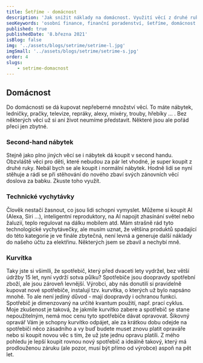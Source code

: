 ```yaml
---
title: Šetříme - domácnost
description: 'Jak snižit náklady na domácnost. Využití věcí z druhé ruky, potřeba technických novinek, atd.'
seoKeywords: 'osobní finance, finanční poradenství, šetříme, domácnost'
published: true
publishedDate: '8.března 2021'
isBlog: false
img: '../assets/blogs/setrime/setrime-l.jpg'
imgSmall: '../assets/blogs/setrime/setrime-s.jpg'
order: 4
slugs:
    - setrime-domacnost
---
```


## Domácnost
Do domácnosti se dá kupovat nepřeberné množství věcí. To máte nábytek, ledničky, pračky, televize, repráky, alexy, mixéry, trouby, hřebíky ... . Bez některých věcí už si ani život neumíme představit. Některé jsou ale pořád přeci jen zbytné.

### Second-hand nábytek
Stejně jako plno jiných věcí se i nábytek dá koupit v second handu. Obzvláště věci pro děti, které nebudou za pár let vhodné, je super koupit z druhé ruky. Nebál bych se ale koupit i normální nábytek. Hodně lidí se nyní stěhuje a rádi se při stěhování do nového zbaví svých zánovních věcí doslova za babku. Zkuste toho využít.

### Technické vychytávky
Člověk nestačí žasnout, co jsou lidi schopni vymyslet. Můžeme si koupit AI (Alexa, Siri ...), inteligentní reproduktory, na AI napojit zhasínání světel nebo žaluzií, teplo regulovat na dálku mobilem atd. Mám strašně rád tyto technologické vychytávečky, ale musím uznat, že většina produktů spadající do této kategorie je ve finále zbytečná, není levná a generuje další náklady do našeho účtu za elektřinu. Některých jsem se zbavil a nechybí mně.

### Kurvítka
Taky jste si všimlli, že spotřebič, který před dvaceti lety vydržel, bez větší údržby 15 let, nyní vydrží sotva půlku? Spotřebiče jsou doopravdy spotřební zboží, ale jsou zároveň levnější. Výrobci, aby nás donutili si pravidelně kupovat nové spotřebiče, instalují tzv. kurvítka, o kterých už bylo napsáno mnohé. To ale není jediný důvod - mají doopravdy i ochranou funkci. Spotřebič je dimenzovaný na určité kvantum použití, např. prací cyklus. Moje zkušenost je taková, že jakmile kurvítko zabere a spotřebič se stane nepoužitelným, nemá moc cenu tyto spotřebiče dávat opravovat. Šikovný opravář Vám je schopny kurvítko odpájet, ale za krátkou dobu odejde na spotřebiči něco zásadního a vy buď budete muset znovu platit opraváře nebo si koupit novou věc s tím, že už jste jednu opravu platili. Z mého pohledu je lepší koupit rovnou nový spotřebič a ideálně takový, který má prodlouženou záruku (ale pozor, musí být přímo od výrobce) aspoň na pět let. 


